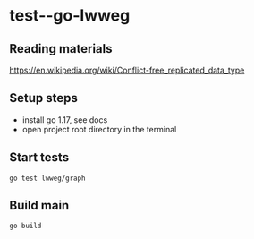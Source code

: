 # test--go-lwweg

## Reading materials

https://en.wikipedia.org/wiki/Conflict-free_replicated_data_type

## Setup steps
- install go 1.17, see docs
- open project root directory in the terminal

## Start tests
```
go test lwweg/graph
```
## Build main
```
go build
```
